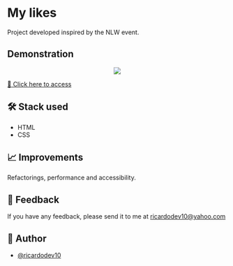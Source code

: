 # My likes

Project developed inspired by the NLW event.


## Demonstration

<p align="center">
<img src=".github/my-likes.gif">
</p>

[🔗 Click here to access](https://ricardodev10.github.io/my-likes/)


## 🛠 Stack used

- HTML 
- CSS


## 📈 Improvements

Refactorings, performance and accessibility.


## 🙂 Feedback

If you have any feedback, please send it to me at ricardodev10@yahoo.com


## 💛 Author

- [@ricardodev10](https://www.github.com/ricardodev10)